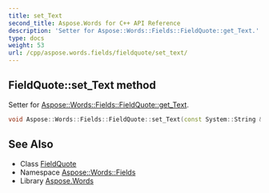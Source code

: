 ```yaml
---
title: set_Text
second_title: Aspose.Words for C++ API Reference
description: 'Setter for Aspose::Words::Fields::FieldQuote::get_Text.'
type: docs
weight: 53
url: /cpp/aspose.words.fields/fieldquote/set_text/
---
```

## FieldQuote::set_Text method


Setter for [Aspose::Words::Fields::FieldQuote::get_Text](../get_text/).

```cpp
void Aspose::Words::Fields::FieldQuote::set_Text(const System::String &value)
```

## See Also

* Class [FieldQuote](../)
* Namespace [Aspose::Words::Fields](../../)
* Library [Aspose.Words](../../../)
